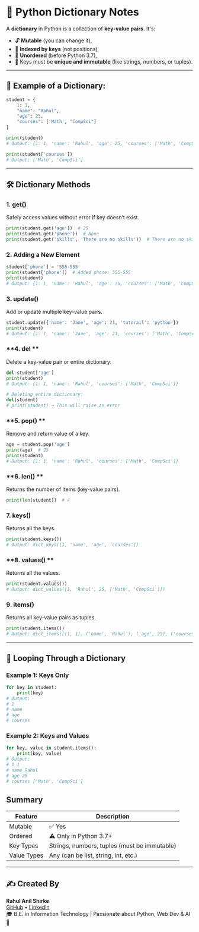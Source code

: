 # 📘 Python Dictionary Notes

A **dictionary** in Python is a collection of **key-value pairs**. It's:

- 🔓 **Mutable** (you can change it),
- 📍 **Indexed by keys** (not positions),
- 🔄 **Unordered** (before Python 3.7),
- 🚫 Keys must be **unique and immutable** (like strings, numbers, or tuples).

---

## 🧪 Example of a Dictionary:

```python
student = {
    1: 1,
    "name": "Rahul",
    "age": 25,
    "courses": ['Math', "CompSci"]
}

print(student)  
# Output: {1: 1, 'name': 'Rahul', 'age': 25, 'courses': ['Math', 'CompSci']}

print(student['courses'])  
# Output: ['Math', 'CompSci']
```
---

## 🛠 Dictionary Methods

### **1. get()**
Safely access values without error if key doesn’t exist.
```python
print(student.get('age'))  # 25
print(student.get('phone'))  # None
print(student.get('skills', 'There are no skills'))  # There are no skills
```

### **2. Adding a New Element**
```python
student['phone'] = '555-555'
print(student['phone'])  # Added phone: 555-555
print(student)
# Output: {1: 1, 'name': 'Rahul', 'age': 25, 'courses': ['Math', 'CompSci'], 'phone': '555-555'}
```

### **3. update()**
Add or update multiple key-value pairs.
```python
student.update({'name': 'Jane', 'age': 21, 'tutorail': 'python'})
print(student)
# Output: {1: 1, 'name': 'Jane', 'age': 21, 'courses': ['Math', 'CompSci'], 'tutorail': 'python'}
```

### **4. del **
Delete a key-value pair or entire dictionary.
```python
del student['age']
print(student)
# Output: {1: 1, 'name': 'Rahul', 'courses': ['Math', 'CompSci']}

# Deleting entire dictionary:
del(student)
# print(student) → This will raise an error
```

### **5. pop() **
Remove and return value of a key.
```python
age = student.pop('age')
print(age)  # 25
print(student)
# Output: {1: 1, 'name': 'Rahul', 'courses': ['Math', 'CompSci']}
```

### **6. len() **
Returns the number of items (key-value pairs).
```python
print(len(student))  # 4
```


### **7. keys()**
Returns all the keys.
```python
print(student.keys())
# Output: dict_keys([1, 'name', 'age', 'courses'])
```

### **8. values() **
Returns all the values.
```python
print(student.values())
# Output: dict_values([1, 'Rahul', 25, ['Math', 'CompSci']])
```

### **9. items()**
Returns all key-value pairs as tuples.
```python
print(student.items())
# Output: dict_items([(1, 1), ('name', 'Rahul'), ('age', 25), ('courses', ['Math', 'CompSci'])])
```

---

## 🔁 Looping Through a Dictionary

### Example 1: Keys Only
```python
for key in student:
    print(key)
# Output:
# 1
# name
# age
# courses
```

### Example 2: Keys and Values
```python
for key, value in student.items():
    print(key, value)
# Output:
# 1 1
# name Rahul
# age 25
# courses ['Math', 'CompSci']
```

## Summary
| Feature     | Description                                  |
| ----------- | -------------------------------------------- |
| Mutable     | ✅ Yes                                        |
| Ordered     | ⚠️ Only in Python 3.7+                       |
| Key Types   | Strings, numbers, tuples (must be immutable) |
| Value Types | Any (can be list, string, int, etc.)         |


---

## ✍️ Created By

**Rahul Anil Shirke**  
[GitHub](https://github.com/Rahulshirke1) • [LinkedIn](https://www.linkedin.com/in/rahul-shirke/)  
🎓 B.E. in Information Technology | Passionate about Python, Web Dev & AI 🚀